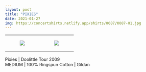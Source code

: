 ```yaml
---
layout: post
title: "PIXIES"
date: 2021-01-27
img: https://concertshirts.netlify.app/shirts/0087/0087-01.jpg
---
```




<table style="width:100%;"><tr><td style="vertical-align:top;">
      <figure class="tmblr-full" data-orig-height="2048" data-orig-width="1365" data-orig-src="https://concertshirts.netlify.app/shirts/0087/0087-01.jpg"><img src="https://64.media.tumblr.com/9796d667ae09065271e02607446bc451/1a1952bd5c6abbc6-9f/s540x810/7eb5af47ad16d9365e06fbb4ab100cc8594dad63.jpg" data-orig-height="2048" data-orig-width="1365" data-orig-src="https://concertshirts.netlify.app/shirts/0087/0087-01.jpg"/></figure></td>
    <td style="vertical-align:top;">
      <figure class="tmblr-full" data-orig-height="2048" data-orig-width="1365" data-orig-src="https://concertshirts.netlify.app/shirts/0087/0087-02.jpg"><img src="https://64.media.tumblr.com/d581766f9ab7d09218a397cadedafc01/1a1952bd5c6abbc6-bd/s540x810/4f11282d08db13d68e29c1b973923510469e736e.jpg" data-orig-height="2048" data-orig-width="1365" data-orig-src="https://concertshirts.netlify.app/shirts/0087/0087-02.jpg"/></figure></td>
  </tr></table><p>
  Pixies | Doolittle Tour 2009<br/>MEDIUM | 100% Ringspun Cotton | Gildan
</p>

